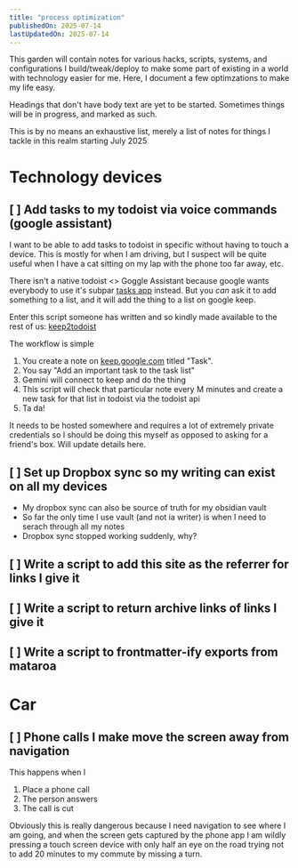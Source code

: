 ```yaml
---
title: "process optimization"
publishedOn: 2025-07-14
lastUpdatedOn: 2025-07-14
---
```


This garden will contain notes for various hacks, scripts, systems, and configurations I build/tweak/deploy to make some part of existing in a world with technology easier for me. Here, I document a few optimzations to make my life easy.

Headings that don't have body text are yet to be started.
Sometimes things will be in progress, and marked as such.

This is by no means an exhaustive list, merely a list of notes for things I tackle in this realm starting July 2025

# Technology devices

## [ ] Add tasks to my todoist via voice commands (google assistant)

I want to be able to add tasks to todoist in specific without having to touch a device. This is mostly for when I am driving, but I suspect will be quite useful when I have a cat sitting on my lap with the phone too far away, etc.

There isn't a native todoist <> Goggle Assistant because google wants everybody to use it's subpar [tasks app](https://tasks.google.com/tasks/) instead. But you _can_ ask it to add something to a list, and it will add the thing to a list on google keep.

Enter this script someone has written and so kindly made available to the rest of us: [keep2todoist](https://github.com/flecmart/keep2todoist)

The workflow is simple

1. You create a note on [keep.google.com](https://keep.google.com) titled "Task".
2. You say "Add an important task to the task list"
3. Gemini will connect to keep and do the thing
4. This script will check that particular note every M minutes and create a new task for that list in todoist via the todoist api
5. Ta da!

It needs to be hosted somewhere and requires a lot of extremely private credentials so I should be doing this myself as opposed to asking for a friend's box. Will update details here.

## [ ] Set up Dropbox sync so my writing can exist on all my devices

- My dropbox sync can also be source of truth for my obsidian vault
- So far the only time I use vault (and not ia writer) is when I need to serach through all my notes
- Dropbox sync stopped working suddenly, why?

## [ ] Write a script to add this site as the referrer for links I give it

## [ ] Write a script to return archive links of links I give it

## [ ] Write a script to frontmatter-ify exports from mataroa

# Car

## [ ] Phone calls I make move the screen away from navigation

This happens when I

1. Place a phone call
2. The person answers
3. The call is cut

Obviously this is really dangerous because I need navigation to see where I am going, and when the screen gets captured by the phone app I am wildly pressing a touch screen device with only half an eye on the road trying not to add 20 minutes to my commute by missing a turn.
